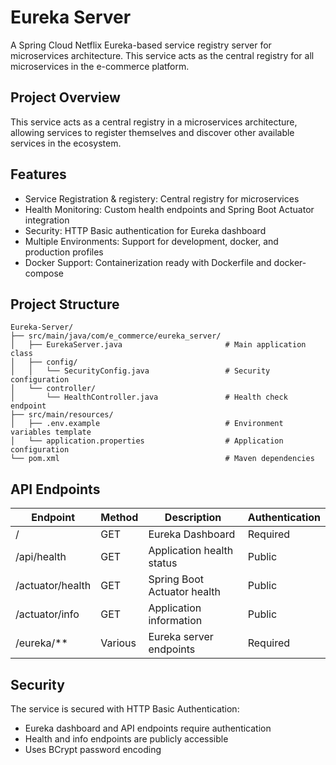 # Eureka Server
A Spring Cloud Netflix Eureka-based service registry server for microservices architecture. This service acts as the central registry for all microservices in the e-commerce platform.

## Project Overview
This service acts as a central registry in a microservices architecture, allowing services to register themselves and discover other available services in the ecosystem.

## Features
- Service Registration & registery: Central registry for microservices
- Health Monitoring: Custom health endpoints and Spring Boot Actuator integration
- Security: HTTP Basic authentication for Eureka dashboard
- Multiple Environments: Support for development, docker, and production profiles
- Docker Support: Containerization ready with Dockerfile and docker-compose

## Project Structure
```
Eureka-Server/
├── src/main/java/com/e_commerce/eureka_server/
│   ├── EurekaServer.java                       # Main application class
│   ├── config/
│   │   └── SecurityConfig.java                 # Security configuration
│   └── controller/
│       └── HealthController.java               # Health check endpoint
├── src/main/resources/
│   ├── .env.example                            # Environment variables template
│   └── application.properties                  # Application configuration
└── pom.xml                                     # Maven dependencies
```

## API Endpoints

|Endpoint	     |Method	|Description	            |Authentication|
|----------------|----------|---------------------------|--------------|
|/	             |GET	    |Eureka Dashboard	        |Required      |
|/api/health     |GET	    |Application health status	|Public        |
|/actuator/health|GET	    |Spring Boot Actuator health|Public        |
|/actuator/info	 |GET	    |Application information	|Public        |
|/eureka/**	     |Various	|Eureka server endpoints	|Required      |


## Security
The service is secured with HTTP Basic Authentication:
- Eureka dashboard and API endpoints require authentication
- Health and info endpoints are publicly accessible
- Uses BCrypt password encoding